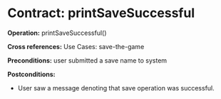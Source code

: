 # Contract: printSaveSuccessful

**Operation:** printSaveSuccessful()

**Cross references:** Use Cases: save-the-game

**Preconditions:** user submitted a save name to system

**Postconditions:** 
* User saw a message denoting that save operation was successful.